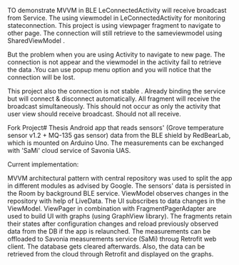 TO demonstrate MVVM in BLE
LeConnectedActivity will receive broadcast from Service. The using viewmodel in LeConnectedActivity for monitoring stateconnection. 
This project is using viewpager fragment to navigate to other page. The connection will still retrieve to the sameviewmodel using 
SharedViewModel .

But the problem when you are using Activity to navigate to new page. The connection is not appear and the viewmodel in the activity fail to retrieve the data .You can use popup menu option and you will notice that the connection will be lost.

This project also the connection is not stable . Already binding the service but will connect & disconnect automatically. All fragment will receive the broadcast simultaneously. This should not occur as only the activity that user view should receive broadcast. Should not all receive. 

Fork Project# Thesis
Android app that reads sensors' (Grove temperature sensor v1.2 + MQ-135 gas sensor) data from the BLE shield by RedBearLab, which is mounted on Arduino Uno. The measurements can be exchanged with 'SaMi' cloud service of Savonia UAS. 


Current implementation:

MVVM architectural pattern with central repository was used to split the app in different modules as advised by Google.
The sensors' data is persisted in the Room by background BLE service. ViewModel observes changes in the repository with help of LiveData. The UI subscribes to data changes in the ViewModel.
ViewPager in combination with FragmentPagerAdapter are used to build UI with graphs (using GraphView library). The fragments retain their states after configuration changes and reload previously observed data from the DB if the app is relaunched.
The measurements can be offloaded to Savonia measurements service (SaMi) throug Retrofit web client. The database gets cleared afterwards. Also, the data can be retrieved from the cloud through Retrofit and displayed on the graphs.

